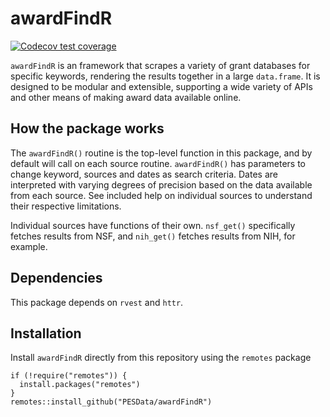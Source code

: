 # awardFindR
<!-- badges: start -->
[![Codecov test coverage](https://codecov.io/gh/PESData/awardFindR/branch/master/graph/badge.svg)](https://codecov.io/gh/PESData/awardFindR?branch=master)
<!-- badges: end -->

`awardFindR` is an framework that scrapes a variety of grant databases for specific keywords, rendering the results together in a large `data.frame`. It is designed to be modular and extensible, supporting a wide variety of APIs and other means of making award data available online. 

## How the package works

The `awardFindR()` routine is the top-level function in this package, and by default will call on each source routine. `awardFindR()` has parameters to change keyword, sources and dates as search criteria. Dates are interpreted with varying degrees of precision based on the data available from each source. See included help on individual sources to understand their respective limitations.

Individual sources have functions of their own. `nsf_get()` specifically fetches results from NSF, and `nih_get()` fetches results from NIH, for example. 

## Dependencies

This package depends on `rvest` and `httr`.

## Installation
Install `awardFindR` directly from this repository using the `remotes` package
```
if (!require("remotes")) {
  install.packages("remotes")
}
remotes::install_github("PESData/awardFindR")
```
